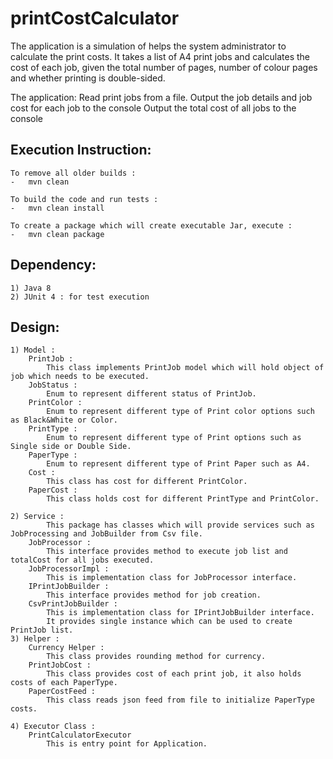 # printCostCalculator


The application is a simulation of helps the system administrator to calculate the print costs. It takes a list of A4 print jobs and calculates the cost of each job, given the total number of pages, number of colour pages and whether printing is double-sided.

The application:
Read print jobs from a file.
Output the job details and job cost for each job to the console
Output the total cost of all jobs to the console

Execution Instruction:
---------------------

	To remove all older builds :
	-	mvn clean
	
	To build the code and run tests :
	-	mvn clean install
	
	To create a package which will create executable Jar, execute :
	-	mvn clean package

Dependency:
-----------
	1) Java 8
	2) JUnit 4 : for test execution
	

Design:
------
	1) Model :
		PrintJob :
			This class implements PrintJob model which will hold object of job which needs to be executed.
		JobStatus :
			Enum to represent different status of PrintJob.
		PrintColor : 
			Enum to represent different type of Print color options such as Black&White or Color.
		PrintType : 
			Enum to represent different type of Print options such as Single side or Double Side.
		PaperType : 
			Enum to represent different type of Print Paper such as A4.
		Cost :
			This class has cost for different PrintColor.
		PaperCost :
			This class holds cost for different PrintType and PrintColor.
		
	2) Service :
			This package has classes which will provide services such as JobProcessing and JobBuilder from Csv file.
		JobProcessor :
			This interface provides method to execute job list and totalCost for all jobs executed.
		JobProcessorImpl :
			This is implementation class for JobProcessor interface.
		IPrintJobBuilder :
			This interface provides method for job creation.
		CsvPrintJobBuilder :
			This is implementation class for IPrintJobBuilder interface. 
			It provides single instance which can be used to create PrintJob list.				 
	3) Helper :
		Currency Helper :
			This class provides rounding method for currency.
		PrintJobCost :
			This class provides cost of each print job, it also holds costs of each PaperType.
		PaperCostFeed :
			This class reads json feed from file to initialize PaperType costs.	
	
	4) Executor Class :
		PrintCalculatorExecutor
			This is entry point for Application.


